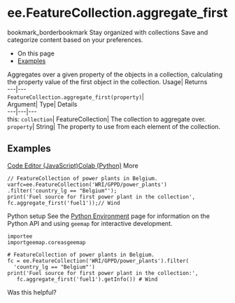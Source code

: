  
#  ee.FeatureCollection.aggregate_first 
bookmark_borderbookmark Stay organized with collections  Save and categorize content based on your preferences.
  * On this page
  * [Examples](https://developers.google.com/earth-engine/apidocs/ee-featurecollection-aggregate_first#examples)


Aggregates over a given property of the objects in a collection, calculating the property value of the first object in the collection. 
Usage| Returns  
---|---  
`FeatureCollection.aggregate_first(property)`|   
Argument| Type| Details  
---|---|---  
this: `collection`| FeatureCollection| The collection to aggregate over.  
`property`| String| The property to use from each element of the collection.  
## Examples
[Code Editor (JavaScript)](https://developers.google.com/earth-engine/apidocs/ee-featurecollection-aggregate_first#code-editor-javascript-sample)[Colab (Python)](https://developers.google.com/earth-engine/apidocs/ee-featurecollection-aggregate_first#colab-python-sample) More
```
// FeatureCollection of power plants in Belgium.
varfc=ee.FeatureCollection('WRI/GPPD/power_plants')
.filter('country_lg == "Belgium"');
print('Fuel source for first power plant in the collection',
fc.aggregate_first('fuel1'));// Wind
```
Python setup
See the [ Python Environment](https://developers.google.com/earth-engine/guides/python_install) page for information on the Python API and using `geemap` for interactive development.
```
importee
importgeemap.coreasgeemap
```
```
# FeatureCollection of power plants in Belgium.
fc = ee.FeatureCollection('WRI/GPPD/power_plants').filter(
  'country_lg == "Belgium"')
print('Fuel source for first power plant in the collection:',
   fc.aggregate_first('fuel1').getInfo()) # Wind
```

Was this helpful?
